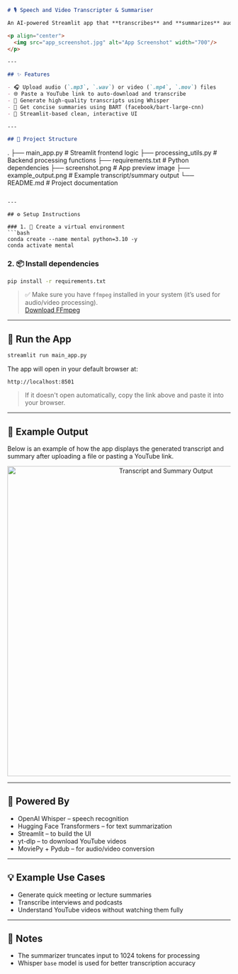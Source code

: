 ```markdown
# 🎙️ Speech and Video Transcripter & Summariser

An AI-powered Streamlit app that **transcribes** and **summarizes** audio or video files — including **YouTube videos** — using OpenAI Whisper and BART Transformer models.

<p align="center">
  <img src="app_screenshot.jpg" alt="App Screenshot" width="700"/>
</p>

---

## ✨ Features

- 🎧 Upload audio (`.mp3`, `.wav`) or video (`.mp4`, `.mov`) files  
- 🌐 Paste a YouTube link to auto-download and transcribe  
- 📝 Generate high-quality transcripts using Whisper  
- 🧠 Get concise summaries using BART (facebook/bart-large-cnn)  
- 🚀 Streamlit-based clean, interactive UI  

---

## 📂 Project Structure

```
.
├── main_app.py              # Streamlit frontend logic
├── processing_utils.py      # Backend processing functions
├── requirements.txt         # Python dependencies
├── screenshot.png           # App preview image
├── example_output.png       # Example transcript/summary output
└── README.md                # Project documentation
```

---

## ⚙️ Setup Instructions

### 1. 🐍 Create a virtual environment
```bash
conda create --name mental python=3.10 -y
conda activate mental
```

### 2. 📦 Install dependencies
```bash
pip install -r requirements.txt
```

> ✅ Make sure you have `ffmpeg` installed in your system (it’s used for audio/video processing).  
> [Download FFmpeg](https://ffmpeg.org/download.html)

---

## 🚀 Run the App

```bash
streamlit run main_app.py
```

The app will open in your default browser at:
```
http://localhost:8501
```

> If it doesn't open automatically, copy the link above and paste it into your browser.

---

## 🧪 Example Output

Below is an example of how the app displays the generated transcript and summary after uploading a file or pasting a YouTube link.

<p align="center">
  <img src="example_output.png" alt="Transcript and Summary Output" width="700"/>
</p>

---

## 🧠 Powered By

- OpenAI Whisper – speech recognition  
- Hugging Face Transformers – for text summarization  
- Streamlit – to build the UI  
- yt-dlp – to download YouTube videos  
- MoviePy + Pydub – for audio/video conversion  

---

## 💡 Example Use Cases

- Generate quick meeting or lecture summaries  
- Transcribe interviews and podcasts  
- Understand YouTube videos without watching them fully  

---

## 📌 Notes

- The summarizer truncates input to 1024 tokens for processing  
- Whisper `base` model is used for better transcription accuracy
```